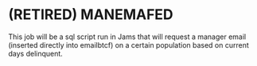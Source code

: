 # (RETIRED) MANEMAFED
This job will be a sql script run in Jams that will request a manager email (inserted directly into emailbtcf) on a certain population based on current days delinquent.
